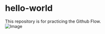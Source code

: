 # hello-world
This repository is for practicing the Github Flow.  
![Image](maximilian-bungart-fPZ4eJfqgtQ-unsplash.jpg)
